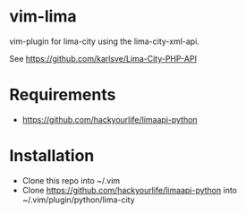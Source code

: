 vim-lima
========

vim-plugin for lima-city using the lima-city-xml-api.

See https://github.com/karlsve/Lima-City-PHP-API

Requirements
============

- https://github.com/hackyourlife/limaapi-python

Installation
============

- Clone this repo into ~/.vim
- Clone https://github.com/hackyourlife/limaapi-python into ~/.vim/plugin/python/lima-city
